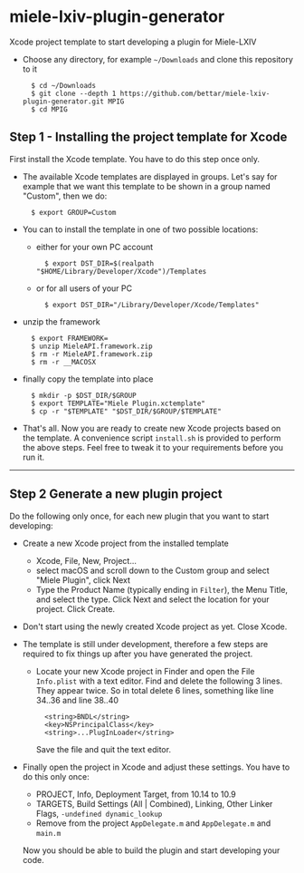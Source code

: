 # miele-lxiv-plugin-generator
Xcode project template to start developing a plugin for Miele-LXIV

- Choose any directory, for example `~/Downloads` and clone this repository to it 

		$ cd ~/Downloads
		$ git clone --depth 1 https://github.com/bettar/miele-lxiv-plugin-generator.git MPIG
		$ cd MPIG

## Step 1 - Installing the project template for Xcode

First install the Xcode template. You have to do this step once only.

- The available Xcode templates are displayed in groups. Let's say for example that we want this template to be shown in a group named "Custom", then we do:

		$ export GROUP=Custom

- You can to install the template in one of two possible locations:

	- either for your own PC account 

			$ export DST_DIR=$(realpath "$HOME/Library/Developer/Xcode")/Templates
			
	- or for all users of your PC

			$ export DST_DIR="/Library/Developer/Xcode/Templates"

- unzip the framework

		$ export FRAMEWORK=
		$ unzip MieleAPI.framework.zip
		$ rm -r MieleAPI.framework.zip
		$ rm -r __MACOSX

- finally copy the template into place

		$ mkdir -p $DST_DIR/$GROUP
		$ export TEMPLATE="Miele Plugin.xctemplate"
		$ cp -r "$TEMPLATE" "$DST_DIR/$GROUP/$TEMPLATE"

- That's all. Now you are ready to create new Xcode projects based on the template. A convenience script `install.sh` is provided to perform the above steps. Feel free to tweak it to your requirements before you run it.

---
## Step 2 Generate a new plugin project

Do the following only once, for each new plugin that you want to start developing:

- Create a new Xcode project from the installed template

	- Xcode, File, New, Project...
	- select macOS and scroll down to the Custom group and select "Miele Plugin", click Next
	- Type the Product Name (typically ending in `Filter`), the Menu Title, and select the type. Click Next and select the location for your project. Click Create.

- Don't start using the newly created Xcode project as yet. Close Xcode.
- The template is still under development, therefore a few steps are required to fix things up after you have generated the project.

	- Locate your new Xcode project in Finder and open the File `Info.plist` with a text editor. Find and delete the following 3 lines. They appear twice. So in total delete 6 lines, something like line 34..36 and line 38..40

			<string>BNDL</string>
			<key>NSPrincipalClass</key>
			<string>...PlugInLoader</string>
		
		Save the file and quit the text editor.

- Finally open the project in Xcode and adjust these settings. You have to do this only once:

	- PROJECT, Info, Deployment Target, from 10.14 to 10.9
	- TARGETS, Build Settings (All | Combined), Linking, Other Linker Flags, `-undefined dynamic_lookup`
	- Remove from the project `AppDelegate.m` and `AppDelegate.m` and `main.m`

	Now you should be able to build the plugin and start developing your code.

